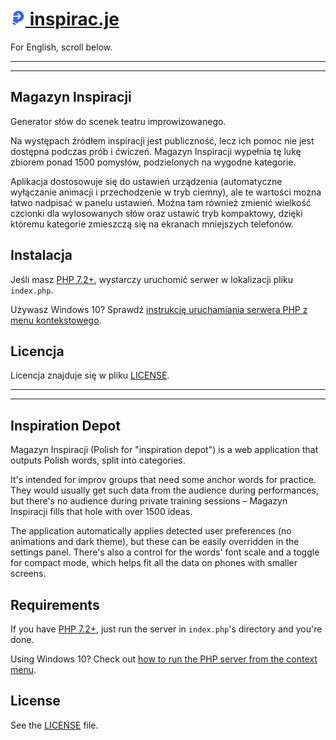 # [<img src="android-chrome-192x192.png" width="24" height="24"> inspirac.je](http://inspirac.je)

For English, scroll below.

---
---

## Magazyn Inspiracji

Generator słów do scenek teatru improwizowanego.

Na występach źródłem inspiracji jest publiczność, lecz ich pomoc nie jest dostępna podczas prób i ćwiczeń. Magazyn Inspiracji wypełnia tę lukę zbiorem ponad 1500 pomysłów, podzielonych na wygodne kategorie.

Aplikacja dostosowuje się do ustawień urządzenia (automatyczne wyłączanie animacji i przechodzenie w tryb ciemny), ale te wartości można łatwo nadpisać w panelu ustawień. Można tam również zmienić wielkość czcionki dla wylosowanych słów oraz ustawić tryb kompaktowy, dzięki któremu kategorie zmieszczą się na ekranach mniejszych telefonów.

## Instalacja

Jeśli masz [PHP 7.2+](https://www.php.net/downloads.php), wystarczy uruchomić serwer w lokalizacji pliku `index.php`.

Używasz Windows 10? Sprawdź [instrukcję uruchamiania serwera PHP z menu kontekstowego](https://gist.github.com/oczki/703952850d09e913d6109e621793fec8).

## Licencja

Licencja znajduje się w pliku [LICENSE](LICENSE.md).

---
---

## Inspiration Depot

Magazyn Inspiracji (Polish for "inspiration depot") is a web application that outputs Polish words, split into categories.

It's intended for improv groups that need some anchor words for practice. They would usually get such data from the audience during performances, but there's no audience during private training sessions – Magazyn Inspiracji fills that hole with over 1500 ideas.

The application automatically applies detected user preferences (no animations and dark theme), but these can be easily overridden in the settings panel. There's also a control for the words' font scale and a toggle for compact mode, which helps fit all the data on phones with smaller screens.

## Requirements

If you have [PHP 7.2+](https://www.php.net/downloads.php), just run the server in `index.php`'s directory and you're done.

Using Windows 10? Check out [how to run the PHP server from the context menu](https://gist.github.com/oczki/703952850d09e913d6109e621793fec8).

## License

See the [LICENSE](LICENSE.md) file.
